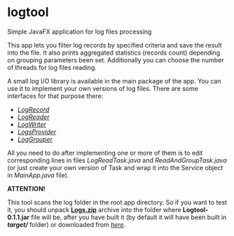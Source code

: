 # logtool
Simple JavaFX application for log files processing

This app lets you filter log records by specified criteria and save the result into the file.
It also prints aggregated statistics (records count) depending on grouping parameters been set.
Additionally you can choose the number of threads for log files reading.

A small log I/O library is available in the main package of the app.
You can use it to implement your own versions of log files.
There are some interfaces for that purpose there: 
- [_LogRecord_](https://github.com/guzoff/logtool/blob/master/src/main/java/org/guzoff/logtool/logio/LogRecord.java) 
- [_LogReader_](https://github.com/guzoff/logtool/blob/master/src/main/java/org/guzoff/logtool/logio/LogReader.java)
- [_LogWriter_](https://github.com/guzoff/logtool/blob/master/src/main/java/org/guzoff/logtool/logio/LogWriter.java)
- [_LogsProvider_](https://github.com/guzoff/logtool/blob/master/src/main/java/org/guzoff/logtool/logio/LogsProvider.java)
- [_LogGrouper_](https://github.com/guzoff/logtool/blob/master/src/main/java/org/guzoff/logtool/logio/LogGrouper.java)

All you need to do after implementing one or more of them is to edit corresponding lines
in files _LogReadTask.java_ and _ReadAndGroupTask.java_ (or just create your own version
of Task and wrap it into the Service object in _MainApp.java_ file).

**ATTENTION!**

This tool scans the log folder in the root app directory. 
So if you want to test it, you should unpack [**Logs.zip**](https://github.com/guzoff/logtool/blob/master/Logs.zip) 
archive into the folder where **Logtool-0.1.1.jar** file will be, after you have built it 
(by default it will have been built in **_target/_** folder) or downloaded from [_here_](https://github.com/guzoff/logtool/releases/download/v.0.1.1/Logtool-0.1.1.jar).
